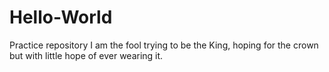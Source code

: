 # Hello-World
Practice repository
I am the fool trying to be the King, hoping for the crown but with little hope of ever wearing it.
